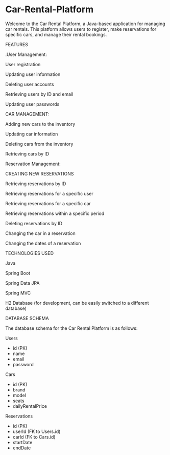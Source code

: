 # Car-Rental-Platform

Welcome to the Car Rental Platform, a Java-based application for managing car rentals. This platform allows users to register, make reservations for specific cars, and manage their rental bookings.

FEATURES

.User Management:

User registration

Updating user information

Deleting user accounts

Retrieving users by ID and email

Updating user passwords




CAR MANAGEMENT:

Adding new cars to the inventory

Updating car information

Deleting cars from the inventory

Retrieving cars by ID

Reservation Management:



CREATING NEW RESERVATIONS


Retrieving reservations by ID

Retrieving reservations for a specific user

Retrieving reservations for a specific car

Retrieving reservations within a specific period

Deleting reservations by ID

Changing the car in a reservation

Changing the dates of a reservation



TECHNOLOGIES USED

Java

Spring Boot

Spring Data JPA

Spring MVC

H2 Database (for development, can be easily switched to a different database)



DATABASE SCHEMA

The database schema for the Car Rental Platform is as follows:

Users

- id (PK)
- name
- email
- password

Cars
- id (PK)
- brand
- model
- seats
- dailyRentalPrice

Reservations
- id (PK)
- userId (FK to Users.id)
- carId (FK to Cars.id)
- startDate
- endDate









